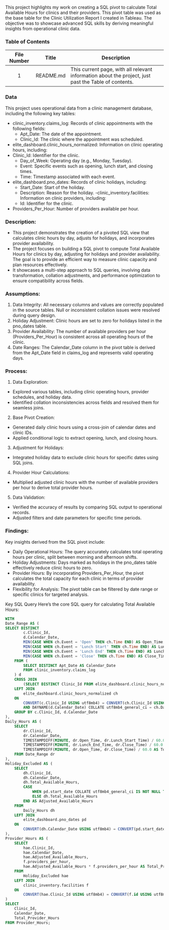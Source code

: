 This project highlights my work on creating a SQL pivot to calculate Total Available Hours for clinics and their providers. This pivot table was used as the base table for the Clinic Utilization Report I created in Tableau. The objective was to showcase advanced SQL skills by deriving meaningful insights from operational clinic data.

### Table of Contents
| File Number | Title | Description |
| :-----------: | ----------- |----------- |
| 1 | README.md | This current page, with all relevant information about the project, just past the Table of contents. |

### Data
This project uses operational data from a clinic management database, including the following key tables: 
- clinic_inventory.claims_log: Records of clinic appointments with the following fields: 
    - Apt_Date: The date of the appointment. 
    - Clinic_Id: The clinic where the appointment was scheduled. 
- elite_dashboard.clinic_hours_normalized: Information on clinic operating hours, including: 
- Clinic_Id: Identifier for the clinic. 
    - Day_of_Week: Operating day (e.g., Monday, Tuesday). 
    - Event: Specific events such as opening, lunch start, and closing times. 
    - Time: Timestamp associated with each event. 
- elite_dashboard.pno_dates: Records of clinic holidays, including: 
    - Start_Date: Start of the holiday. 
    - Description: Reason for the holiday. 
-clinic_inventory.facilities: Information on clinic providers, including: 
    - Id: Identifier for the clinic. 
- Providers_Per_Hour: Number of providers available per hour. 

### Description:
- This project demonstrates the creation of a pivoted SQL view that calculates clinic hours by day, adjusts for holidays, and incorporates provider availability. 
- The project focuses on building a SQL pivot to compute Total Available Hours for clinics by day, adjusting for holidays and provider availability. The goal is to provide an efficient way to measure clinic capacity and plan resources effectively. 
- It showcases a multi-step approach to SQL queries, involving data transformation, collation adjustments, and performance optimization to ensure compatibility across fields. 

### Assumptions: 
1. Data Integrity: All necessary columns and values are correctly populated in the source tables. Null or inconsistent collation issues were resolved during query design. 
2. Holiday Adjustment: Clinic hours are set to zero for holidays listed in the pno_dates table. 
3. Provider Availability: The number of available providers per hour (Providers_Per_Hour) is consistent across all operating hours of the clinic. 
4. Date Ranges: The Calendar_Date column in the pivot table is derived from the Apt_Date field in claims_log and represents valid operating days. 

### Process: 
1. Data Exploration: 
- Explored various tables, including clinic operating hours, provider schedules, and holiday data. 
- Identified collation inconsistencies across fields and resolved them for seamless joins. 
2. Base Pivot Creation: 
- Generated daily clinic hours using a cross-join of calendar dates and clinic IDs. 
- Applied conditional logic to extract opening, lunch, and closing hours. 
3. Adjustment for Holidays: 
- Integrated holiday data to exclude clinic hours for specific dates using SQL joins. 
4. Provider Hour Calculations: 
- Multiplied adjusted clinic hours with the number of available providers per hour to derive total provider hours. 
5. Data Validation: 
- Verified the accuracy of results by comparing SQL output to operational records. 
- Adjusted filters and date parameters for specific time periods. 

### Findings:
Key insights derived from the SQL pivot include: 
- Daily Operational Hours: The query accurately calculates total operating hours per clinic, split between morning and afternoon shifts. 
- Holiday Adjustments: Days marked as holidays in the pno_dates table effectively reduce clinic hours to zero. 
- Provider Hours: By incorporating Providers_Per_Hour, the pivot calculates the total capacity for each clinic in terms of provider availability. 
- Flexibility for Analysis: The pivot table can be filtered by date range or specific clinics for targeted analysis. 

Key SQL Query 
Here’s the core SQL query for calculating Total Available Hours: 
```sql 
WITH  
Date_Range AS ( 
SELECT DISTINCT  
        c.Clinic_Id, 
        d.Calendar_Date, 
        MIN(CASE WHEN ch.Event = 'Open' THEN ch.Time END) AS Open_Time, 
        MIN(CASE WHEN ch.Event = 'Lunch Start' THEN ch.Time END) AS Lunch_Start_Time, 
        MIN(CASE WHEN ch.Event = 'Lunch End' THEN ch.Time END) AS Lunch_End_Time, 
        MIN(CASE WHEN ch.Event = 'Close' THEN ch.Time END) AS Close_Time 
    FROM ( 
        SELECT DISTINCT Apt_Date AS Calendar_Date  
        FROM clinic_inventory.claims_log 
    ) d 
    CROSS JOIN  
        (SELECT DISTINCT Clinic_Id FROM elite_dashboard.clinic_hours_normalized) c 
    LEFT JOIN  
        elite_dashboard.clinic_hours_normalized ch 
    ON  
        CONVERT(c.Clinic_Id USING utf8mb4) = CONVERT(ch.Clinic_Id USING utf8mb4) 
        AND DAYNAME(d.Calendar_Date) COLLATE utf8mb4_general_ci = ch.Day_of_Week COLLATE utf8mb4_general_ci 
    GROUP BY c.Clinic_Id, d.Calendar_Date 
), 
Daily_Hours AS ( 
    SELECT  
        dr.Clinic_Id, 
        dr.Calendar_Date, 
        TIMESTAMPDIFF(MINUTE, dr.Open_Time, dr.Lunch_Start_Time) / 60.0 AS Open_To_Lunch_Hours, 
        TIMESTAMPDIFF(MINUTE, dr.Lunch_End_Time, dr.Close_Time) / 60.0 AS Lunch_End_To_Close_Hours, 
        TIMESTAMPDIFF(MINUTE, dr.Open_Time, dr.Close_Time) / 60.0 AS Total_Available_Hours 
    FROM Date_Range dr 
), 
Holiday_Excluded AS ( 
    SELECT  
        dh.Clinic_Id, 
        dh.Calendar_Date, 
        dh.Total_Available_Hours, 
        CASE 
            WHEN pd.start_date COLLATE utf8mb4_general_ci IS NOT NULL THEN 0 
            ELSE dh.Total_Available_Hours 
        END AS Adjusted_Available_Hours 
    FROM  
        Daily_Hours dh 
    LEFT JOIN  
        elite_dashboard.pno_dates pd 
    ON  
        CONVERT(dh.Calendar_Date USING utf8mb4) = CONVERT(pd.start_date USING utf8mb4) 
), 
Provider_Hours AS ( 
    SELECT  
        hae.Clinic_Id, 
        hae.Calendar_Date, 
        hae.Adjusted_Available_Hours, 
        f.providers_per_hour, 
        hae.Adjusted_Available_Hours * f.providers_per_hour AS Total_Provider_Hours 
    FROM  
        Holiday_Excluded hae 
    LEFT JOIN  
        clinic_inventory.facilities f 
    ON  
        CONVERT(hae.Clinic_Id USING utf8mb4) = CONVERT(f.id USING utf8mb4) 
) 
SELECT  
    Clinic_Id, 
    Calendar_Date, 
    Total_Provider_Hours 
FROM Provider_Hours;
```` 
 
